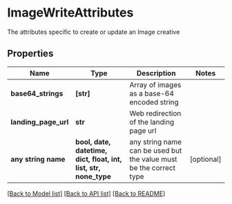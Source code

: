 # ImageWriteAttributes

The attributes specific to create or update an Image creative

## Properties
Name | Type | Description | Notes
------------ | ------------- | ------------- | -------------
**base64_strings** | **[str]** | Array of images as a base-64 encoded string | 
**landing_page_url** | **str** | Web redirection of the landing page url | 
**any string name** | **bool, date, datetime, dict, float, int, list, str, none_type** | any string name can be used but the value must be the correct type | [optional]

[[Back to Model list]](../README.md#documentation-for-models) [[Back to API list]](../README.md#documentation-for-api-endpoints) [[Back to README]](../README.md)


